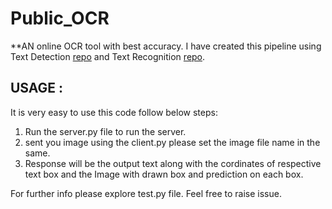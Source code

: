 # Public_OCR
**AN online OCR tool with best accuracy. I have created this pipeline using Text Detection  [repo](https://github.com/clovaai/CRAFT-pytorch) and Text Recognition [repo](https://github.com/ayumiymk/aster.pytorch).

## USAGE :
It is very easy to use this code follow below steps:

1. Run the server.py file to run the server. 
2. sent you image using the client.py please set the image file name in the same.
3. Response will be the output text along with the cordinates of respective text box and the Image with drawn box and prediction on each box.
 
For further info please explore test.py file. Feel free to raise issue.
